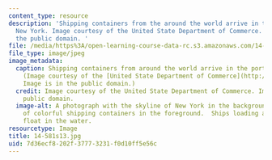 ```yaml
---
content_type: resource
description: 'Shipping containers from the around the world arrive in the port of
  New York. Image courtesy of the United State Department of Commerce. Image is in
  the public domain. '
file: /media/https%3A/open-learning-course-data-rc.s3.amazonaws.com/14-581-international-economics-i-spring-2013/7d36ecf8202f37773231f0d10ff5e56c_14-581s13.jpg
file_type: image/jpeg
image_metadata:
  caption: Shipping containers from around the world arrive in the port of New York.
    (Image courtesy of the [United State Department of Commerce](http://www.commerce.gov/blog/2011/12/16/international-trade-administration%E2%80%99s-four-big-numbers-2011).
    Image is in the public domain.)
  credit: Image courtesy of the United State Department of Commerce. Image is in the
    public domain.
  image-alt: A photograph with the skyline of New York in the background and dozens
    of colorful shipping containers in the foreground.  Ships loading and offloading
    float in the water.
resourcetype: Image
title: 14-581s13.jpg
uid: 7d36ecf8-202f-3777-3231-f0d10ff5e56c
---
```

